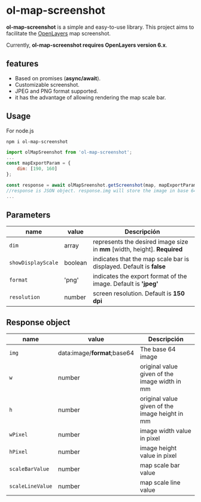 # ol-map-screenshot
**ol-map-screenshot** is a simple and easy-to-use library. This project aims to facilitate the [OpenLayers](https://openlayers.org/) map screenshot.

Currently, **ol-map-screenshot requires OpenLayers version 6.x**.

features
--------
  - Based on promises (**async/await**).
  - Customizable screenshot.
  - JPEG and PNG format supported.
  - it has the advantage of allowing rendering the map scale bar.

## Usage ##
For node.js

    npm i ol-map-screenshot

```js
import olMapSreenshot from 'ol-map-screenshot';
...
const mapExportParam = {
    dim: [190, 160]
};

const response = await olMapSreenshot.getScreenshot(map, mapExportParam);
//response is JSON object. response.img will store the image in base 64
...
```

## Parameters ##

| name | value | Descripción |
| --- | --- | --- |
| `dim` | array | represents the desired image size in **mm** [width, height]. **Required** |
| `showDisplayScale` | boolean | indicates that the map scale bar is displayed. Default is **false** |
| `format` | 'png' | indicates the export format of the image. Default is **'jpeg'** |
| `resolution` | number | screen resolution. Default is **150 dpi** |

## Response object ##

| name | value | Descripción |
| --- | --- | --- |
| `img` | data:image/**format**;base64 | The base 64 image |
| `w` | number | original value given of the image width in mm |
| `h` | number | original value given of the image height in mm |
| `wPixel` | number | image width value in pixel |
| `hPixel` | number | image height value in pixel |
| `scaleBarValue` | number | map scale bar value |
| `scaleLineValue` | number | map scale line value |